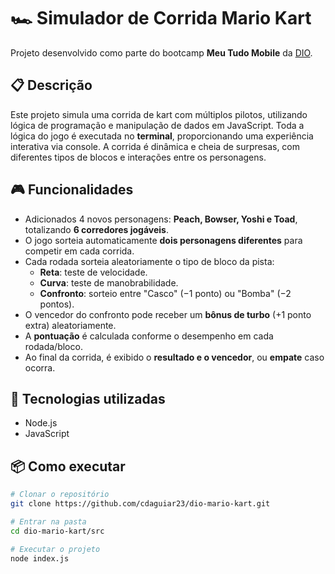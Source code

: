# 🏎️ Simulador de Corrida Mario Kart

Projeto desenvolvido como parte do bootcamp **Meu Tudo Mobile** da [DIO](https://www.dio.me).

## 📋 Descrição

Este projeto simula uma corrida de kart com múltiplos pilotos, utilizando lógica de programação e manipulação de dados em JavaScript. Toda a lógica do jogo é executada no **terminal**, proporcionando uma experiência interativa via console. A corrida é dinâmica e cheia de surpresas, com diferentes tipos de blocos e interações entre os personagens.

## 🎮 Funcionalidades

- Adicionados 4 novos personagens: **Peach, Bowser, Yoshi e Toad**, totalizando **6 corredores jogáveis**.
- O jogo sorteia automaticamente **dois personagens diferentes** para competir em cada corrida.
- Cada rodada sorteia aleatoriamente o tipo de bloco da pista:
  - **Reta**: teste de velocidade.
  - **Curva**: teste de manobrabilidade.
  - **Confronto**: sorteio entre "Casco" (−1 ponto) ou "Bomba" (−2 pontos).
- O vencedor do confronto pode receber um **bônus de turbo** (+1 ponto extra) aleatoriamente.
- A **pontuação** é calculada conforme o desempenho em cada rodada/bloco.
- Ao final da corrida, é exibido o **resultado e o vencedor**, ou **empate** caso ocorra.

## 🚀 Tecnologias utilizadas

- Node.js
- JavaScript

## 📦 Como executar

```bash
# Clonar o repositório
git clone https://github.com/cdaguiar23/dio-mario-kart.git

# Entrar na pasta
cd dio-mario-kart/src

# Executar o projeto
node index.js



